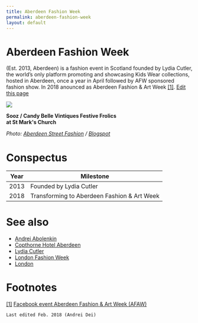 ```yaml
---
title: Aberdeen Fashion Week
permalink: aberdeen-fashion-week
layout: default
---
```


# Aberdeen Fashion Week

(Est. 2013, Aberdeen) is a fashion event in Scotland founded by Lydia Cutler, the world’s only platform promoting and showcasing Kids Wear collections, hosted in Aberdeen, once a year in April followed by AFW sponsored fashion show. In 2018 anounced as Aberdeen Fashion & Art Week <span id="a1">[\[1\]](#f1)</span>. [Edit this page](http://prose.io/#indexmod/encyclopedia/edit/master/aberdeen-fashion-week.md)

![](/encyclopedia/images/afw-sooz.jpg)

**Sooz / Candy Belle Vintiques Festive Frolics <br> at St Mark's Church**

*Photo: [Aberdeen Street Fashion](aberdeen-street-fashion.md) / [Blogspot](blogspot.md)*

# Conspectus

|Year|Milestone|
|----|---------|
|2013|Founded by Lydia Cutler|
|2018|Transforming to Aberdeen Fashion & Art Week|


# See also

+ [Andrei Abolenkin](abolenkin-andrei)
+ [Copthorne Hotel Aberdeen](copthorne-hotel-aberdeen)
+ [Lydia Cutler](lydia-cutler)
+ [London Fashion Week](london-fashion-week)
+ [London](london)

# Footnotes

[[1]](#a1) <span id="f1"></span> [Facebook event Aberdeen Fashion & Art Week (AFAW)]()

`Last edited Feb. 2018 (Andrei Dei)`
